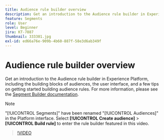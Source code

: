 ```yaml
---
title: Audience rule builder overview
description: Get an introduction to the Audience rule builder in Experience Platform, including the building blocks of audiences, the user interface, and a few tips on getting started building audience rules.
feature: Segments
role: User
level: Beginner
jira: KT-7887
thumbnail: 333301.jpg
exl-id: ed66a76e-909b-4b60-887f-58e3d6ab349f
---
```

# Audience rule builder overview

Get an introduction to the Audience rule builder in Experience Platform, including the building blocks of audiences, the user interface, and a few tips on getting started building audience rules. For more information, please see the [Segment Builder documentation](https://experienceleague.adobe.com/docs/experience-platform/segmentation/ui/segment-builder.html).

>[!NOTE]
>
> "[!UICONTROL Segments]" have been renamed "[!UICONTROL Audiences]" in the Platform interface. Select **[!UICONTROL Create audience]** > **[!UICONTROL Build rule]** to enter the rule builder featured in this video.


>[!VIDEO](https://video.tv.adobe.com/v/333301/?learn=on)


